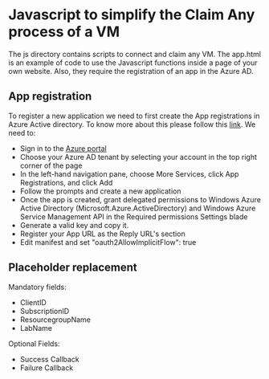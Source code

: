 # Javascript to simplify the Claim Any process of a VM
The js directory contains scripts to connect and claim any VM.
The app.html is an example of code to use the Javascript functions inside a page of your own website.
Also, they require the registration of an app in the Azure AD.

## App registration
To register a new application we need to first create the  App registrations in Azure Active directory. To know more about this please follow this [link](https://docs.microsoft.com/en-us/azure/active-directory/develop/active-directory-integrating-applications). We need to:

+ Sign in to the [Azure portal](https://portal.azure.com)
+ Choose your Azure AD tenant by selecting your account in the top right corner of the page
+ In the left-hand navigation pane, choose More Services, click App Registrations, and click Add
+ Follow the prompts and create a new application
+ Once the app is created, grant delegated permissions to Windows Azure Active Directory (Microsoft.Azure.ActiveDirectory) and Windows Azure Service Management API in the Required permissions Settings blade 
+ Generate a valid key and copy it.
+ Register your App URL as the Reply URL's section 
+ Edit manifest and set "oauth2AllowImplicitFlow": true

## Placeholder replacement
Mandatory fields:

+ ClientID
+ SubscriptionID
+ ResourcegroupName
+ LabName

Optional Fields:

+ Success Callback
+ Failure Callback